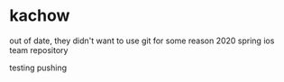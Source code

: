 # kachow
out of date, they didn't want to use git for some reason
2020 spring ios team repository

testing pushing
